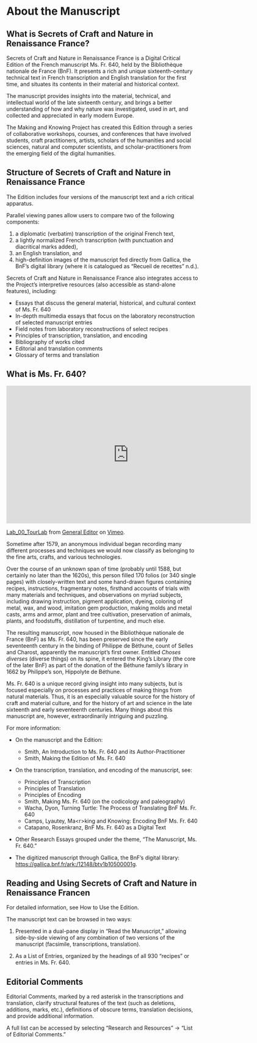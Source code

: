 # About the Manuscript

## What is Secrets of Craft and Nature in Renaissance France?

Secrets of Craft and Nature in Renaissance France is a Digital Critical Edition of the French manuscript Ms. Fr. 640, held by the Bibliothèque nationale de France (BnF). It presents a rich and unique sixteenth-century technical text in French transcription and English translation for the first time, and situates its contents in their material and historical context.

The manuscript provides insights into the material, technical, and
intellectual world of the late sixteenth century, and brings a better
understanding of how and why nature was investigated, used in art, and
collected and appreciated in early modern Europe.

The Making and Knowing Project has created this Edition through a series
of collaborative workshops, courses, and conferences that have involved
students, craft practitioners, artists, scholars of the humanities and
social sciences, natural and computer scientists, and
scholar-practitioners from the emerging field of the digital humanities.

## Structure of Secrets of Craft and Nature in Renaissance France

The Edition includes four versions of the manuscript text and a rich
critical apparatus.

Parallel viewing panes allow users to compare two of the following
components:

1. a diplomatic (verbatim) transcription of the original French text,
2. a lightly normalized French transcription (with punctuation and diacritical marks added),
3. an English translation, and
4. high-definition images of the manuscript fed directly from Gallica, the BnF’s digital library (where it is catalogued as “Recueil de recettes” n.d.).

Secrets of Craft and Nature in Renaissance France also integrates access to the Project’s interpretive
resources (also accessible as stand-alone features), including:

  - Essays that discuss the general material, historical, and cultural context of Ms. Fr. 640
  - In-depth multimedia essays that focus on the laboratory reconstruction of selected manuscript entries
  - Field notes from laboratory reconstructions of select recipes
  - Principles of transcription, translation, and encoding
  - Bibliography of works cited
  - Editorial and translation comments
  - Glossary of terms and translation

## What is Ms. Fr. 640?

<iframe src="https://vimeo.com/385073832" width="640" height="360" frameborder="0" allow="autoplay; fullscreen" allowfullscreen></iframe>
<p><a href="https://vimeo.com/384070452">Lab_00_TourLab</a> from <a href="https://vimeo.com/user101162788">General Editor</a> on <a href="https://vimeo.com">Vimeo</a>.</p>

Sometime after 1579, an anonymous individual began recording many
different processes and techniques we would now classify as belonging to
the fine arts, crafts, and various technologies.

Over the course of an unknown span of time (probably until 1588, but
certainly no later than the 1620s), this person filled 170 folios (or
340 single pages) with closely-written text and some hand-drawn figures
containing recipes, instructions, fragmentary notes, firsthand accounts
of trials with many materials and techniques, and observations on myriad
subjects, including drawing instruction, pigment application, dyeing,
coloring of metal, wax, and wood, imitation gem production, making molds
and metal casts, arms and armor, plant and tree cultivation,
preservation of animals, plants, and foodstuffs, distillation of
turpentine, and much else.

The resulting manuscript, now housed in the Bibliothèque nationale de
France (BnF) as Ms. Fr. 640, has been preserved since the early
seventeenth century in the binding of Philippe de Béthune, count of
Selles and Charost, apparently the manuscript’s first owner. Entitled
*Choses diverses* (diverse things) on its spine, it entered the King’s
Library (the core of the later BnF) as part of the donation of the
Béthune family’s library in 1662 by Philippe’s son, Hippolyte de
Béthune.

Ms. Fr. 640 is a unique record giving insight into many subjects, but is
focused especially on processes and practices of making things from
natural materials. Thus, it is an especially valuable source for the
history of craft and material culture, and for the history of art and
science in the late sixteenth and early seventeenth centuries. Many
things about this manuscript are, however, extraordinarily intriguing
and puzzling.

For more information:

  - On the manuscript and the Edition:
      - Smith, An Introduction to Ms. Fr. 640 and its Author-Practitioner
      - Smith, Making the Edition of Ms. Fr. 640

  - On the transcription, translation, and encoding of the manuscript, see:
      - Principles of Transcription
      - Principles of Translation
      - Principles of Encoding
      - Smith, Making Ms. Fr. 640 (on the codicology and paleography)
      - Wacha, Dyon, Turning Turtle: The Process of Translating BnF Ms. Fr. 640
      - Camps, Lyautey, Ma\<r\>king and Knowing: Encoding BnF Ms. Fr. 640
      - Catapano, Rosenkranz, BnF Ms. Fr. 640 as a Digital Text

  - Other Research Essays grouped under the theme, “The Manuscript, Ms. Fr. 640.”

  - The digitized manuscript through Gallica, the BnF’s digital library: <https://gallica.bnf.fr/ark:/12148/btv1b10500001g>.

## Reading and Using Secrets of Craft and Nature in Renaissance Francen

For detailed information, see How to Use the Edition.

The manuscript text can be browsed in two ways:

1. Presented in a dual-pane display in “Read the Manuscript,” allowing side-by-side viewing of any combination of two versions of the manuscript (facsimile, transcriptions, translation).

2. As a List of Entries, organized by the headings of all 930 “recipes” or entries in Ms. Fr. 640.

## Editorial Comments

Editorial Comments, marked by a red asterisk in the
transcriptions and translation, clarify structural
features of the text (such as deletions, additions, marks, etc.),
definitions of obscure terms, translation decisions, and provide additional information.

A full list can be accessed by selecting
“Research and Resources” → “List of Editorial Comments.”